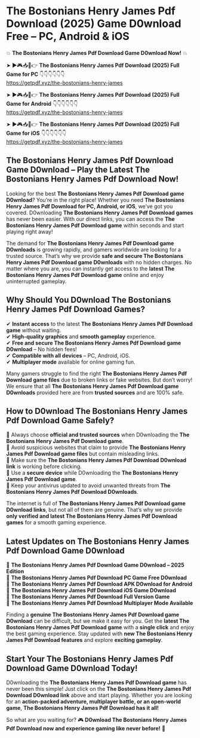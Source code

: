 # The Bostonians Henry James Pdf Download (2025) Game D0wnload Free – PC, Android & iOS

💥 **The Bostonians Henry James Pdf Download Game D0wnload Now!** 💥  

➤ ►🎮📥📱👉 **The Bostonians Henry James Pdf Download (2025) Full Game for PC** 👇👇👇👇👇👇  
https://getpdf.xyz/the-bostonians-henry-james  

➤ ►🎮📥📱👉 **The Bostonians Henry James Pdf Download (2025) Full Game for Android** 👇👇👇👇👇👇  
https://getpdf.xyz/the-bostonians-henry-james  

➤ ►🎮📥📱👉 **The Bostonians Henry James Pdf Download (2025) Full Game for iOS** 👇👇👇👇👇👇  
https://getpdf.xyz/the-bostonians-henry-james  

## The Bostonians Henry James Pdf Download Game D0wnload – Play the Latest The Bostonians Henry James Pdf Download Now!

Looking for the best **The Bostonians Henry James Pdf Download game D0wnload**? You’re in the right place! Whether you need **The Bostonians Henry James Pdf Download for PC, Android, or iOS**, we’ve got you covered. D0wnloading **The Bostonians Henry James Pdf Download games** has never been easier. With our direct links, you can access the **The Bostonians Henry James Pdf Download game** within seconds and start playing right away!  

The demand for **The Bostonians Henry James Pdf Download game D0wnloads** is growing rapidly, and gamers worldwide are looking for a trusted source. That’s why we provide **safe and secure The Bostonians Henry James Pdf Download game D0wnloads** with no hidden charges. No matter where you are, you can instantly get access to the **latest The Bostonians Henry James Pdf Download game** online and enjoy uninterrupted gameplay.  

## **Why Should You D0wnload The Bostonians Henry James Pdf Download Games?**  

✔ **Instant access** to the latest **The Bostonians Henry James Pdf Download game** without waiting.  
✔ **High-quality graphics** and **smooth gameplay** experience.  
✔ **Free and secure The Bostonians Henry James Pdf Download game D0wnload** – No hidden fees!  
✔ **Compatible with all devices** – PC, Android, iOS.  
✔ **Multiplayer mode** available for online gaming fun.  

Many gamers struggle to find the right **The Bostonians Henry James Pdf Download game files** due to broken links or fake websites. But don’t worry! We ensure that all **The Bostonians Henry James Pdf Download game D0wnloads** provided here are from **trusted sources** and are 100% safe.  

## **How to D0wnload The Bostonians Henry James Pdf Download Game Safely?**  

📌 Always choose **official and trusted sources** when D0wnloading the **The Bostonians Henry James Pdf Download game**.  
📌 Avoid suspicious websites that claim to provide **The Bostonians Henry James Pdf Download game files** but contain misleading links.  
📌 Make sure the **The Bostonians Henry James Pdf Download D0wnload link** is working before clicking.  
📌 Use a **secure device** while D0wnloading the **The Bostonians Henry James Pdf Download game**.  
📌 Keep your antivirus updated to avoid unwanted threats from **The Bostonians Henry James Pdf Download D0wnloads**.  

The internet is full of **The Bostonians Henry James Pdf Download game D0wnload links**, but not all of them are genuine. That’s why we provide **only verified and latest The Bostonians Henry James Pdf Download games** for a smooth gaming experience.  

## **Latest Updates on The Bostonians Henry James Pdf Download Game D0wnload**  

🔹 **The Bostonians Henry James Pdf Download Game D0wnload – 2025 Edition**  
🔹 **The Bostonians Henry James Pdf Download PC Game Free D0wnload**  
🔹 **The Bostonians Henry James Pdf Download APK D0wnload for Android**  
🔹 **The Bostonians Henry James Pdf Download iOS Game D0wnload**  
🔹 **The Bostonians Henry James Pdf Download Full Version Game**  
🔹 **The Bostonians Henry James Pdf Download Multiplayer Mode Available**  

Finding a **genuine The Bostonians Henry James Pdf Download game D0wnload** can be difficult, but we make it easy for you. Get the **latest The Bostonians Henry James Pdf Download game** with a **single click** and enjoy the best gaming experience. Stay updated with **new The Bostonians Henry James Pdf Download features** and explore **exciting gameplay**.  

## **Start Your The Bostonians Henry James Pdf Download Game D0wnload Today!**  

D0wnloading the **The Bostonians Henry James Pdf Download game** has never been this simple! Just click on the **The Bostonians Henry James Pdf Download D0wnload link** above and start playing. Whether you are looking for an **action-packed adventure, multiplayer battle, or an open-world game**, **The Bostonians Henry James Pdf Download has it all!**  

So what are you waiting for? 🎮 **D0wnload The Bostonians Henry James Pdf Download now and experience gaming like never before!** 🚀  